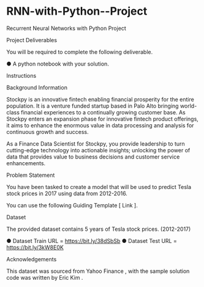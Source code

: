 # RNN-with-Python--Project

Recurrent Neural Networks with Python Project

Project Deliverables

You will be required to complete the following deliverable.

● A python notebook with your solution.

Instructions


Background Information

Stockpy is an innovative fintech enabling financial prosperity for the entire population. It is
a venture funded startup based in Palo Alto bringing world-class financial experiences to a
continually growing customer base. As Stockpy enters an expansion phase for innovative
fintech product offerings, it aims to enhance the enormous value in data processing and
analysis for continuous growth and success.

As a Finance Data Scientist for Stockpy, you provide leadership to turn cutting-edge
technology into actionable insights; unlocking the power of data that provides value to
business decisions and customer service enhancements.

Problem Statement

You have been tasked to create a model that will be used to predict Tesla stock prices in
2017 using data from 2012-2016.

You can use the following Guiding Template [ Link ].

Dataset

The provided dataset contains 5 years of Tesla stock prices. (2012-2017)

● Dataset Train URL = https://bit.ly/38dSbSb
● Dataset Test URL = https://bit.ly/3kW8E0K

Acknowledgements

This dataset was sourced from Yahoo Finance , with the sample solution code was written
by Eric Kim .
